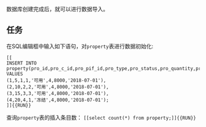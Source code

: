 数据库创建完成后，就可以进行数据导入。

## 任务

在SQL编辑框中输入如下语句，对`property`表进行数据初始化:

```
[[
INSERT INTO property(pro_id,pro_c_id,pro_pif_id,pro_type,pro_status,pro_quantity,pro_income,pro_purchase_time) VALUES 
(1,5,1,1,'可用',4,8000,'2018-07-01'),
(2,10,2,2,'可用',4,8000,'2018-07-01'),
(3,15,3,3,'可用',4,8000,'2018-07-01'),
(4,20,4,1,'冻结',4,8000,'2018-07-01');
]]{{RUN}}
```

查询`property`表的插入条目数：
`[[select count(*) from property;]]{{RUN}}`